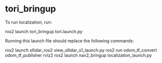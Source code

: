# tori_bringup

To run localization, run:

ros2 launch tori_bringup tori.launch.py

Running this launch file should replace the following commands:

ros2 launch sllidar_ros2 view_sllidar_s1_launch.py
ros2 run odom_tf_convert odom_tf_publisher
rviz2
ros2 launch nav2_bringup localization_launch.py 
